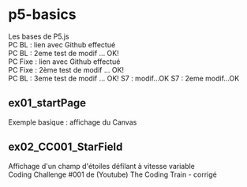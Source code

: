 # p5-basics
Les bases de P5.js  
PC BL : lien avec Github effectué  
PC BL : 2eme test de modif ... OK!  
PC Fixe : lien avec Github effectué  
PC Fixe : 2ème test de modif ... OK!  
PC BL : 3eme test de modif ... OK! 
S7 : modif...OK 
S7 : 2eme modif...OK

## ex01_startPage
Exemple basique : affichage du Canvas

## ex02_CC001_StarField
Affichage d'un champ d'étoiles défilant à vitesse variable  
Coding Challenge #001 de (Youtube) The Coding Train - corrigé
